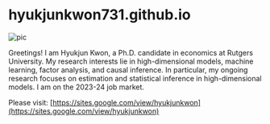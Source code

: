 # hyukjunkwon731.github.io

![pic](https://github.com/HyukjunKwon731/hyukjunkwon731.github.io/blob/main/family.jpg|width=50px)

Greetings! I am Hyukjun Kwon, a Ph.D. candidate in economics at Rutgers University. My research interests lie in high-dimensional models, machine learning, factor analysis, and causal inference. In particular, my ongoing research focuses on estimation and statistical inference in high-dimensional models. I am on the 2023-24 job market.

Please visit: [https://sites.google.com/view/hyukjunkwon](https://sites.google.com/view/hyukjunkwon)
